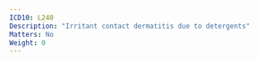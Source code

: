 ```yaml
---
ICD10: L240
Description: "Irritant contact dermatitis due to detergents"
Matters: No
Weight: 0
---
```

